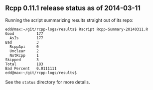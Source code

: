
Rcpp 0.11.1 release status as of 2014-03-11
-------------------------------------------

Running the script summarizing results straight out of its repo:

    edd@max:~/git/rcpp-logs/results$ Rscript Rcpp-Summary-20140311.R
    Good          177 
      AsIs        177 
    Bad           3 
      RcppApi     0 
      Unclear     2 
      NotRcpp     1 
    Skipped       3 
    Total         183 
    Bad Percent   0.0111111 
    edd@max:~/git/rcpp-logs/results$ 


See the `status` directory for more details.
